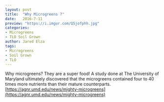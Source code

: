 ```yaml
---
layout: post
title:  "Why Microgreens ?"
date:   2016-7-11
preview: "https://i.imgur.com/Q5jofphh.jpg"
categories:
- Microgreens
- TLO Soil Grown
author: Jared Elza
tags: 
- Microgreens
- Soil Grown
- TLO
---
```


Why microgreens? They are a super food! A study done at The University of Maryland ultimately discovered that the microgreens contained four to 40 times more nutrients than their mature counterparts.
<br>
[https://agnr.umd.edu/news/mighty-microgreens](https://agnr.umd.edu/news/mighty-microgreens)